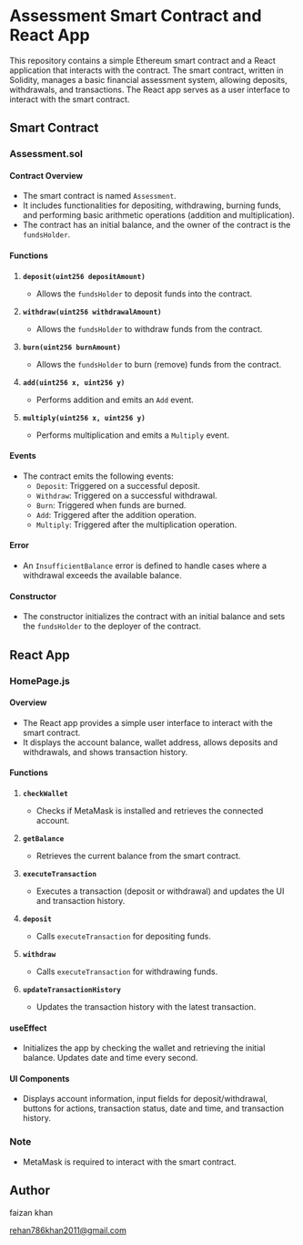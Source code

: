 # Assessment Smart Contract and React App

This repository contains a simple Ethereum smart contract and a React application that interacts with the contract. The smart contract, written in Solidity, manages a basic financial assessment system, allowing deposits, withdrawals, and transactions. The React app serves as a user interface to interact with the smart contract.

## Smart Contract

### Assessment.sol

#### Contract Overview
- The smart contract is named `Assessment`.
- It includes functionalities for depositing, withdrawing, burning funds, and performing basic arithmetic operations (addition and multiplication).
- The contract has an initial balance, and the owner of the contract is the `fundsHolder`.

#### Functions
1. **`deposit(uint256 depositAmount)`**
   - Allows the `fundsHolder` to deposit funds into the contract.

2. **`withdraw(uint256 withdrawalAmount)`**
   - Allows the `fundsHolder` to withdraw funds from the contract.

3. **`burn(uint256 burnAmount)`**
   - Allows the `fundsHolder` to burn (remove) funds from the contract.

4. **`add(uint256 x, uint256 y)`**
   - Performs addition and emits an `Add` event.

5. **`multiply(uint256 x, uint256 y)`**
   - Performs multiplication and emits a `Multiply` event.

#### Events
- The contract emits the following events:
   - `Deposit`: Triggered on a successful deposit.
   - `Withdraw`: Triggered on a successful withdrawal.
   - `Burn`: Triggered when funds are burned.
   - `Add`: Triggered after the addition operation.
   - `Multiply`: Triggered after the multiplication operation.

#### Error
- An `InsufficientBalance` error is defined to handle cases where a withdrawal exceeds the available balance.

#### Constructor
- The constructor initializes the contract with an initial balance and sets the `fundsHolder` to the deployer of the contract.

## React App

### HomePage.js

#### Overview
- The React app provides a simple user interface to interact with the smart contract.
- It displays the account balance, wallet address, allows deposits and withdrawals, and shows transaction history.

#### Functions
1. **`checkWallet`**
   - Checks if MetaMask is installed and retrieves the connected account.

2. **`getBalance`**
   - Retrieves the current balance from the smart contract.

3. **`executeTransaction`**
   - Executes a transaction (deposit or withdrawal) and updates the UI and transaction history.

4. **`deposit`**
   - Calls `executeTransaction` for depositing funds.

5. **`withdraw`**
   - Calls `executeTransaction` for withdrawing funds.

6. **`updateTransactionHistory`**
   - Updates the transaction history with the latest transaction.

#### useEffect
- Initializes the app by checking the wallet and retrieving the initial balance. Updates date and time every second.

#### UI Components
- Displays account information, input fields for deposit/withdrawal, buttons for actions, transaction status, date and time, and transaction history.

### Note
- MetaMask is required to interact with the smart contract.

## Author
faizan khan

rehan786khan2011@gmail.com

